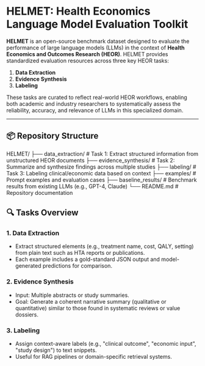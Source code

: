 # HELMET: Health Economics Language Model Evaluation Toolkit

**HELMET** is an open-source benchmark dataset designed to evaluate the performance of large language models (LLMs) in the context of **Health Economics and Outcomes Research (HEOR)**. HELMET provides standardized evaluation resources across three key HEOR tasks:

1. **Data Extraction**
2. **Evidence Synthesis**
3. **Labeling**

These tasks are curated to reflect real-world HEOR workflows, enabling both academic and industry researchers to systematically assess the reliability, accuracy, and relevance of LLMs in this specialized domain.

---

## 📦 Repository Structure
HELMET/
├── data_extraction/ # Task 1: Extract structured information from unstructured HEOR documents
├── evidence_synthesis/ # Task 2: Summarize and synthesize findings across multiple studies
├── labeling/ # Task 3: Labeling clinical/economic data based on context
├── examples/ # Prompt examples and evaluation cases
├── baseline_results/ # Benchmark results from existing LLMs (e.g., GPT-4, Claude)
└── README.md # Repository documentation

## 🔍 Tasks Overview

### 1. Data Extraction
- Extract structured elements (e.g., treatment name, cost, QALY, setting) from plain text such as HTA reports or publications.
- Each example includes a gold-standard JSON output and model-generated predictions for comparison.

### 2. Evidence Synthesis
- Input: Multiple abstracts or study summaries.
- Goal: Generate a coherent narrative summary (qualitative or quantitative) similar to those found in systematic reviews or value dossiers.

### 3. Labeling
- Assign context-aware labels (e.g., "clinical outcome", "economic input", "study design") to text snippets.
- Useful for RAG pipelines or domain-specific retrieval systems.
